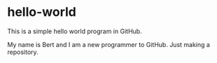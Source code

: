 # hello-world
This is a simple hello world program in GitHub.

My name is Bert and I am a new programmer to GitHub. Just making a repository.
